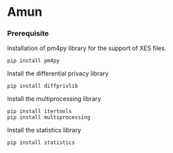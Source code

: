 # Amun

### Prerequisite

Installation of pm4py library for the support of XES files.
```
pip install pm4py
```

Install the differential privacy library
```
pip install diffprivlib
```

Install the multiprocessing library
```
pip install itertools
pip install multiprocessing
```

Install the statistics library
```
pip install statistics
```

